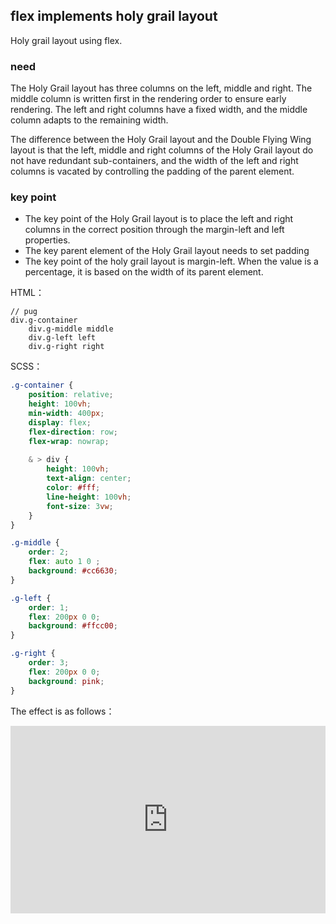 ## flex implements holy grail layout

Holy grail layout using flex.

### need

The Holy Grail layout has three columns on the left, middle and right. The middle column is written first in the rendering order to ensure early rendering. The left and right columns have a fixed width, and the middle column adapts to the remaining width.

The difference between the Holy Grail layout and the Double Flying Wing layout is that the left, middle and right columns of the Holy Grail layout do not have redundant sub-containers, and the width of the left and right columns is vacated by controlling the padding of the parent element.

### key point

+ The key point of the Holy Grail layout is to place the left and right columns in the correct position through the margin-left and left properties.
+ The key parent element of the Holy Grail layout needs to set padding
+ The key point of the holy grail layout is margin-left. When the value is a percentage, it is based on the width of its parent element.

HTML：

```pug
// pug
div.g-container
    div.g-middle middle
    div.g-left left
    div.g-right right
```

SCSS：
```scss
.g-container {
    position: relative;
    height: 100vh;
    min-width: 400px;
    display: flex;
    flex-direction: row;
    flex-wrap: nowrap;
    
    & > div {
        height: 100vh;
        text-align: center;
        color: #fff;
        line-height: 100vh;
        font-size: 3vw;
    }
}

.g-middle {
    order: 2;
    flex: auto 1 0 ;
    background: #cc6630;
}

.g-left {
    order: 1;
    flex: 200px 0 0;
    background: #ffcc00;
}

.g-right {
    order: 3;
    flex: 200px 0 0;
    background: pink;
}

```

The effect is as follows：

<iframe height="300" style="width: 100%;" scrolling="no" title="holy-grail-layout-flex" src="https://codepen.io/dvha/embed/bGOxpjw?default-tab=html%2Cresult" frameborder="no" loading="lazy" allowtransparency="true" allowfullscreen="true">
  See the Pen <a href="https://codepen.io/dvha/pen/bGOxpjw">
  holy-grail-layout-flex</a> by HaDV (<a href="https://codepen.io/dvha">@dvha</a>)
  on <a href="https://codepen.io">CodePen</a>.
</iframe>